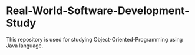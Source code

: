 # Real-World-Software-Development-Study
 This repository is used for studying Object-Oriented-Programming using Java language.
